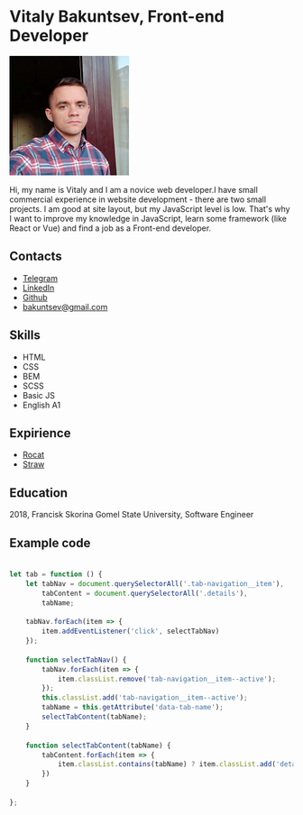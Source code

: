 # Vitaly Bakuntsev, Front-end Developer #

![Vitaly Bakuntsev](/img/photo.png)

Hi, my name is Vitaly and I am a novice web developer.I have small commercial experience in website development - there are two small projects. I am good at site layout, but my JavaScript level is low.  That's why I want to improve my knowledge in JavaScript, learn some framework (like React or Vue) and find a job as a Front-end developer.

## Contacts ##
* [Telegram](https://t.me/bm0112)
* [LinkedIn](https://www.linkedin.com/in/vitaly-bakuntsev-7b3b91165/)
* [Github](https://github.com/bacugniano/)
* <bakuntsev@gmail.com>

## Skills ##
* HTML
* CSS
* BEM
* SCSS
* Basic JS
* English A1

## Expirience ##
* [Rocat](https://bacugniano.github.io/rocat/)
* [Straw](https://bacugniano.github.io/straw/)

## Education ##

2018, Francisk Skorina Gomel State University, Software Engineer


## Example code ##
```javascript

let tab = function () {
    let tabNav = document.querySelectorAll('.tab-navigation__item'),
        tabContent = document.querySelectorAll('.details'),
        tabName;

    tabNav.forEach(item => {
        item.addEventListener('click', selectTabNav)
    });

    function selectTabNav() {
        tabNav.forEach(item => {
            item.classList.remove('tab-navigation__item--active');
        });
        this.classList.add('tab-navigation__item--active');
        tabName = this.getAttribute('data-tab-name');
        selectTabContent(tabName);
    }

    function selectTabContent(tabName) {
        tabContent.forEach(item => {
            item.classList.contains(tabName) ? item.classList.add('details--active', 'animate__animated', 'animate__fadeIn') : item.classList.remove('details--active', 'animate__animated', 'animate__fadeIn');
        })
    }

};

```


